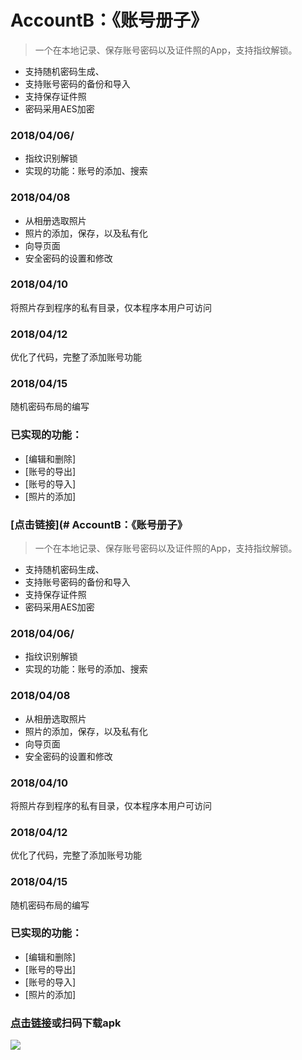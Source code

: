 # AccountB：《账号册子》
> 一个在本地记录、保存账号密码以及证件照的App，支持指纹解锁。

* 支持随机密码生成、
* 支持账号密码的备份和导入
* 支持保存证件照
* 密码采用AES加密

### 2018/04/06/
* 指纹识别解锁
* 实现的功能：账号的添加、搜索
### 2018/04/08
* 从相册选取照片
* 照片的添加，保存，以及私有化
* 向导页面
* 安全密码的设置和修改

### 2018/04/10
将照片存到程序的私有目录，仅本程序本用户可访问

### 2018/04/12
优化了代码，完整了添加账号功能

### 2018/04/15
随机密码布局的编写

### 已实现的功能：

- [编辑和删除]
- [账号的导出]
- [账号的导入]
- [照片的添加]

### [点击链接](# AccountB：《账号册子》
> 一个在本地记录、保存账号密码以及证件照的App，支持指纹解锁。

* 支持随机密码生成、
* 支持账号密码的备份和导入
* 支持保存证件照
* 密码采用AES加密

### 2018/04/06/
* 指纹识别解锁
* 实现的功能：账号的添加、搜索
### 2018/04/08
* 从相册选取照片
* 照片的添加，保存，以及私有化
* 向导页面
* 安全密码的设置和修改

### 2018/04/10
将照片存到程序的私有目录，仅本程序本用户可访问

### 2018/04/12
优化了代码，完整了添加账号功能

### 2018/04/15
随机密码布局的编写

### 已实现的功能：

- [编辑和删除]
- [账号的导出]
- [账号的导入]
- [照片的添加]

### [点击链接](https://raw.githubusercontent.com/licoba/AccountB/master/install_package/%E8%B4%A6%E5%8F%B7%E6%9C%AC%E5%AD%90.apk)或扫码下载apk

![](https://raw.githubusercontent.com/licoba/AccountB/master/install_package/1542551129.png)